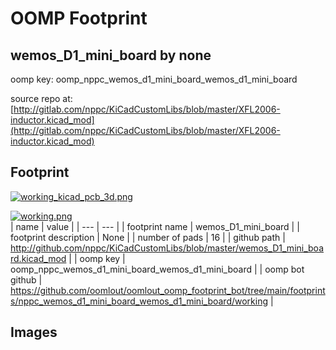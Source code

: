 # OOMP Footprint  
## wemos_D1_mini_board  by none  
  
oomp key: oomp_nppc_wemos_d1_mini_board_wemos_d1_mini_board  
  
source repo at: [http://gitlab.com/nppc/KiCadCustomLibs/blob/master/XFL2006-inductor.kicad_mod](http://gitlab.com/nppc/KiCadCustomLibs/blob/master/XFL2006-inductor.kicad_mod)  
## Footprint  
  
[![working_kicad_pcb_3d.png](working_kicad_pcb_3d_600.png)](working_kicad_pcb_3d.png)  
  
[![working.png](working_600.png)](working.png)  
| name | value | 
| --- | --- | 
| footprint name | wemos_D1_mini_board | 
| footprint description | None | 
| number of pads | 16 | 
| github path | http://github.com/nppc/KiCadCustomLibs/blob/master/wemos_D1_mini_board.kicad_mod | 
| oomp key | oomp_nppc_wemos_d1_mini_board_wemos_d1_mini_board | 
| oomp bot github | https://github.com/oomlout/oomlout_oomp_footprint_bot/tree/main/footprints/nppc_wemos_d1_mini_board_wemos_d1_mini_board/working | 
## Images  
